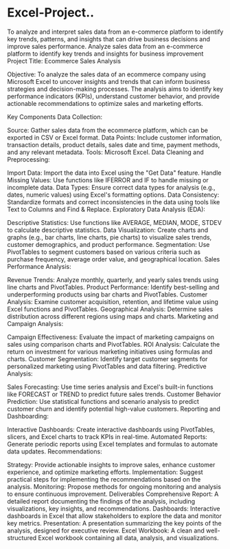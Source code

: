 # Excel-Project..
To analyze and interpret sales data from an e-commerce platform to identify key trends, patterns, and insights that can drive business decisions and improve sales performance.
Analyze sales data from an e-commerce platform to identify key trends and insights for business improvement
Project Title: Ecommerce Sales Analysis

Objective:
To analyze the sales data of an ecommerce company using Microsoft Excel to uncover insights and trends that can inform business strategies and decision-making processes. The analysis aims to identify key performance indicators (KPIs), understand customer behavior, and provide actionable recommendations to optimize sales and marketing efforts.

Key Components
Data Collection:

Source: Gather sales data from the ecommerce platform, which can be exported in CSV or Excel format.
Data Points: Include customer information, transaction details, product details, sales date and time, payment methods, and any relevant metadata.
Tools: Microsoft Excel.
Data Cleaning and Preprocessing:

Import Data: Import the data into Excel using the "Get Data" feature.
Handle Missing Values: Use functions like IFERROR and IF to handle missing or incomplete data.
Data Types: Ensure correct data types for analysis (e.g., dates, numeric values) using Excel's formatting options.
Data Consistency: Standardize formats and correct inconsistencies in the data using tools like Text to Columns and Find & Replace.
Exploratory Data Analysis (EDA):

Descriptive Statistics: Use functions like AVERAGE, MEDIAN, MODE, STDEV to calculate descriptive statistics.
Data Visualization: Create charts and graphs (e.g., bar charts, line charts, pie charts) to visualize sales trends, customer demographics, and product performance.
Segmentation: Use PivotTables to segment customers based on various criteria such as purchase frequency, average order value, and geographical location.
Sales Performance Analysis:

Revenue Trends: Analyze monthly, quarterly, and yearly sales trends using line charts and PivotTables.
Product Performance: Identify best-selling and underperforming products using bar charts and PivotTables.
Customer Analysis: Examine customer acquisition, retention, and lifetime value using Excel functions and PivotTables.
Geographical Analysis: Determine sales distribution across different regions using maps and charts.
Marketing and Campaign Analysis:

Campaign Effectiveness: Evaluate the impact of marketing campaigns on sales using comparison charts and PivotTables.
ROI Analysis: Calculate the return on investment for various marketing initiatives using formulas and charts.
Customer Segmentation: Identify target customer segments for personalized marketing using PivotTables and data filtering.
Predictive Analysis:

Sales Forecasting: Use time series analysis and Excel's built-in functions like FORECAST or TREND to predict future sales trends.
Customer Behavior Prediction: Use statistical functions and scenario analysis to predict customer churn and identify potential high-value customers.
Reporting and Dashboarding:

Interactive Dashboards: Create interactive dashboards using PivotTables, slicers, and Excel charts to track KPIs in real-time.
Automated Reports: Generate periodic reports using Excel templates and formulas to automate data updates.
Recommendations:

Strategy: Provide actionable insights to improve sales, enhance customer experience, and optimize marketing efforts.
Implementation: Suggest practical steps for implementing the recommendations based on the analysis.
Monitoring: Propose methods for ongoing monitoring and analysis to ensure continuous improvement.
Deliverables
Comprehensive Report: A detailed report documenting the findings of the analysis, including visualizations, key insights, and recommendations.
Dashboards: Interactive dashboards in Excel that allow stakeholders to explore the data and monitor key metrics.
Presentation: A presentation summarizing the key points of the analysis, designed for executive review.
Excel Workbook: A clean and well-structured Excel workbook containing all data, analysis, and visualizations.
